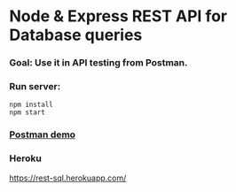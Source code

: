 # Node & Express REST API for Database queries

### Goal: Use it in API testing from Postman.

### Run server:
```
npm install
npm start
```

### [Postman demo](postman)

### Heroku
https://rest-sql.herokuapp.com/
